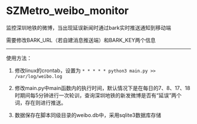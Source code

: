 # SZMetro_weibo_monitor
监控深圳地铁的微博，当出现延误新闻时通过bark实时推送通知到移动端

需要修改BARK_URL（若自建消息推送端）和BARK_KEY两个信息

---

使用方法：

1. 修改linux的crontab，设置为 `* * * * * python3 main.py >> /var/log/weibo.log`

2. 修改main.py中main函数内的执行时间，默认情况下是在每日的7、8、17、18时期间每5分钟进行一次轮训，查询深圳地铁的新发微博是否有“延误”两个词，存在则进行推送。

3. 数据保存在脚本同级目录的weibo.db中，采用sqlite3数据库存储
